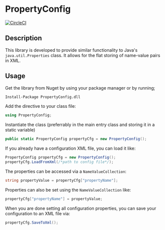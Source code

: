# PropertyConfig

[![CircleCI](https://circleci.com/gh/bolorundurowb/PropertyConfig.svg?style=svg)](https://circleci.com/gh/bolorundurowb/PropertyConfig)

## Description

This library is developed to provide similar functionality to Java's `java.util.Properties` class. It allows for the flat storing of name-value pairs in XML.

## Usage
Get the library from Nuget by using your package manager or by running;

```bash
Install-Package PropertyConfig.dll
```

Add the directive to your class file:
```csharp
using PropertyConfig;
```

Instantiate the class (preferrably in the main entry class and storing it in a static variable)
```csharp
public static PropertyConfig propertyCfg = new PropertyConfig();
```

If you already have a configuration XML file, you can load it like:
```csharp
PropertyConfig propertyCfg = new PropertyConfig();
propertyCfg.LoadFromXml(/*path to config file*/);
```
The properties can be accessed via a `NameValueCollection`:
```csharp
string propertyValue = propertyCfg["propertyName"];
```

Properties can also be set using the `NameValueCollection` like:
```csharp
propertyCfg["propertyName"] = propertyValue;
```

When you are done setting all configuration properties, you can save your configuration to an XML file via:
```csharp
propertyCfg.SaveToXml();
```
